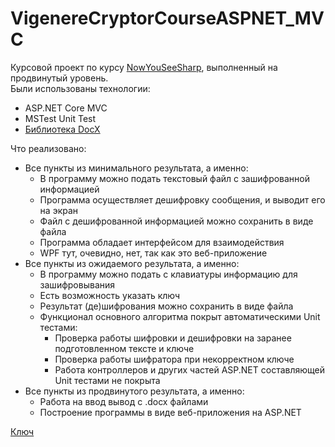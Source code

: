# VigenereCryptorCourseASPNET_MVC

Курсовой проект по курсу [NowYouSeeSharp](https://nyss.pro), выполненный на продвинутый уровень.\
Были использованы технологии:
* ASP.NET Core MVC
* MSTest Unit Test
* [Библиотека DocX](https://github.com/xceedsoftware/DocX)

Что реализовано:
* Все пункты из минимального результата, а именно:
  * В программу можно подать текстовый файл с зашифрованной информацией
  * Программа осуществляет дешифровку сообщения, и выводит его на экран
  * Файл с дешифрованной информацией можно сохранить в виде файла
  * Программа обладает интерфейсом для взаимодействия
  * WPF тут, очевидно, нет, так как это веб-приложение
* Все пункты из ожидаемого результата, а именно:
  * В программу можно подать с клавиатуры информацию для зашифровывания
  * Есть возможность указать ключ
  * Результат (де)шифрования можно сохранить в виде файла
  * Функционал основного алгоритма покрыт автоматическими Unit тестами:
    * Проверка работы шифровки и дешифровки на заранее подготовленном тексте и ключе
    * Проверка работы шифратора при некорректном ключе
    * Работа контроллеров и других частей ASP.NET составляющей Unit тестами не покрыта
* Все пункты из продвинутого результата, а именно:
  * Работа на ввод вывод с .docx файлами
  * Построение программы в виде веб-приложения на ASP.NET

[Ключ](https://ru.wikipedia.org/wiki/%D0%A1%D0%BA%D0%BE%D1%80%D0%BF%D0%B8%D0%BE%D0%BD_(%D0%B7%D0%BD%D0%B0%D0%BA_%D0%B7%D0%BE%D0%B4%D0%B8%D0%B0%D0%BA%D0%B0), "Скорпион") 
